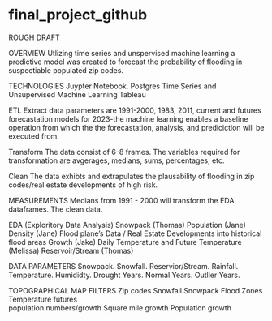 # final_project_github

ROUGH DRAFT

OVERVIEW
Utlizing time series and unspervised machine learning a predictive model was created to forecast the probability of flooding in suspectiable populated zip codes. 

TECHNOLOGIES 
Juypter Notebook.
Postgres
Time Series and Unsupervised Machine Learning
Tableau

ETL
Extract data parameters are 1991-2000, 1983, 2011, current and futures forecastation models for 2023-the machine learning enables a baseline operation from which the the forecastation, analysis, and prediciction will be executed from. 

Transform 
The data consist of 6-8 frames. The variables required for transformation are avgerages, medians, sums, percentages, etc. 

Clean
The data exhibts and extrapulates the plausability of flooding in zip codes/real estate developments of high risk.  

MEASUREMENTS 
Medians from 1991 - 2000 will transform the EDA dataframes. The clean data.  

EDA (Exploritory Data Analysis)
Snowpack (Thomas) 
Population (Jane)
Density (Jane)
Flood plane’s Data / Real Estate Developments into historical flood areas Growth (Jake) 
Daily Temperature and Future Temperature  (Melissa)
Reservoir/Stream (Thomas)

DATA PARAMETERS
Snowpack.
Snowfall.
Reservior/Stream. 
Rainfall.
Temperature. 
Humididty.
Drought Years.
Normal Years. 
Outlier Years.

TOPOGRAPHICAL MAP FILTERS
Zip codes 
Snowfall
Snowpack
Flood Zones 
Temperature futures   
population numbers/growth 
Square mile growth 
Population growth 
